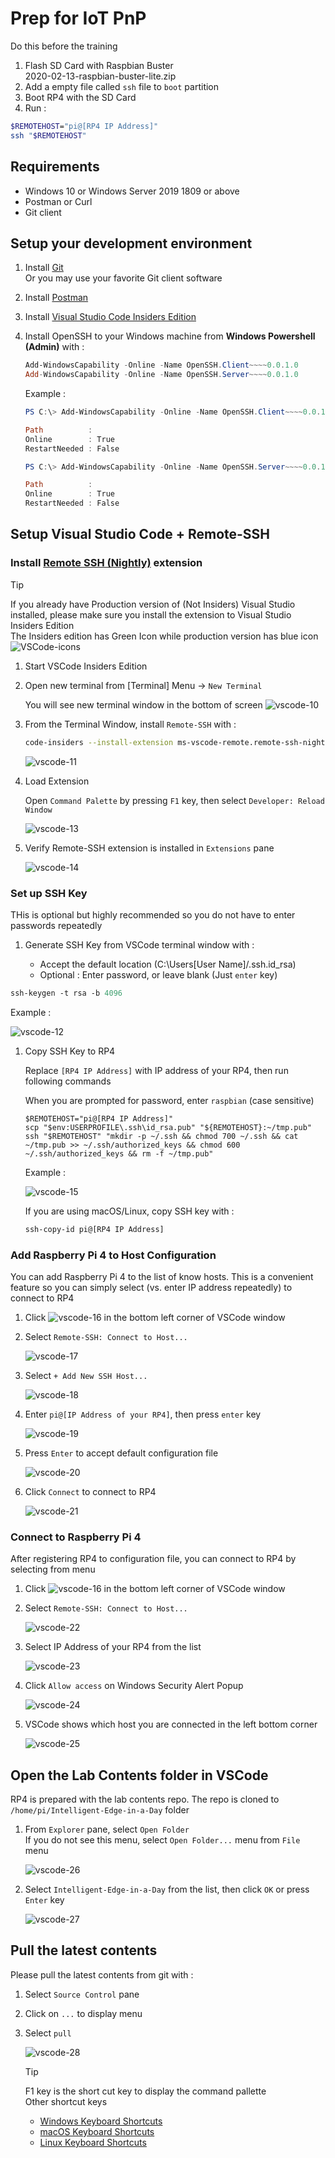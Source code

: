 # Prep for IoT PnP

Do this before the training

1. Flash SD Card with Raspbian Buster  
  2020-02-13-raspbian-buster-lite.zip
1. Add a empty file called `ssh` file to `boot` partition
1. Boot RP4 with the SD Card
1. Run :

```bash
$REMOTEHOST="pi@[RP4 IP Address]"
ssh "$REMOTEHOST" 

```


## Requirements

- Windows 10 or Windows Server 2019 1809 or above
- Postman or Curl
- Git client

## Setup your development environment

1. Install [Git](https://git-scm.com/downloads)  
    Or you may use your favorite Git client software
1. Install [Postman](https://www.postman.com/downloads/)
1. Install [Visual Studio Code Insiders Edition](https://code.visualstudio.com/insiders/)
1. Install OpenSSH to your Windows machine from **Windows Powershell (Admin)** with :  

    ```powershell
    Add-WindowsCapability -Online -Name OpenSSH.Client~~~~0.0.1.0
    Add-WindowsCapability -Online -Name OpenSSH.Server~~~~0.0.1.0
    ```
    
    Example :
    
    ```powershell
    PS C:\> Add-WindowsCapability -Online -Name OpenSSH.Client~~~~0.0.1.0
    
    Path          :
    Online        : True
    RestartNeeded : False
    
    PS C:\> Add-WindowsCapability -Online -Name OpenSSH.Server~~~~0.0.1.0
    
    Path          :
    Online        : True
    RestartNeeded : False
    ```

## Setup Visual Studio Code + Remote-SSH

### Install [Remote SSH (Nightly)](https://marketplace.visualstudio.com/items?itemName=ms-vscode-remote.remote-ssh-nightly) extension  

> [!TIP]  
> If you already have Production version of (Not Insiders) Visual Studio installed, please make sure you install the extension to Visual Studio Insiders Edition  
> The Insiders edition has Green Icon while production version has blue icon  
> ![VSCode-icons](media/vscode-icons.png)  

1. Start VSCode Insiders Edition
1. Open new terminal from [Terminal] Menu -> `New Terminal`  

    You will see new terminal window in the bottom of screen
    ![vscode-10](media/vscode-10.png)

1. From the Terminal Window, install `Remote-SSH` with :  

    ```bash
    code-insiders --install-extension ms-vscode-remote.remote-ssh-nightly
    ```

    ![vscode-11](media/vscode-11.png)

1. Load Extension  

    Open `Command Palette` by pressing `F1` key, then select `Developer: Reload Window`

    ![vscode-13](media/vscode-13.png)

1. Verify Remote-SSH extension is installed in `Extensions` pane  

    ![vscode-14](media/vscode-14.png)

### Set up SSH Key

THis is optional but highly recommended so you do not have to enter passwords repeatedly

1. Generate SSH Key from VSCode terminal window with :

    - Accept the default location (C:\Users\[User Name]/.ssh.id_rsa)
    - Optional : Enter password, or leave blank (Just `enter` key)

  ```ps
  ssh-keygen -t rsa -b 4096
  ```

  Example :

  ![vscode-12](media/vscode-12.png)
  
1. Copy SSH Key to RP4
    
    Replace `[RP4 IP Address]` with IP address of your RP4, then run following commands
    
    When you are prompted for password, enter `raspbian` (case sensitive)

    ```dos
    $REMOTEHOST="pi@[RP4 IP Address]"
    scp "$env:USERPROFILE\.ssh\id_rsa.pub" "${REMOTEHOST}:~/tmp.pub"
    ssh "$REMOTEHOST" "mkdir -p ~/.ssh && chmod 700 ~/.ssh && cat ~/tmp.pub >> ~/.ssh/authorized_keys && chmod 600 ~/.ssh/authorized_keys && rm -f ~/tmp.pub"
    ```
    
    Example :  
    
    ![vscode-15](media/vscode-15.png)
    
    If you are using macOS/Linux, copy SSH key with :

    ```bash
    ssh-copy-id pi@[RP4 IP Address]
    ```

### Add Raspberry Pi 4 to Host Configuration

You can add Raspberry Pi 4 to the list of know hosts.  This is a convenient feature so you can simply select (vs. enter IP address repeatedly) to connect to RP4

1. Click ![vscode-16](media/vscode-16.png) in the bottom left corner of VSCode window
1. Select `Remote-SSH: Connect to Host...`  

    ![vscode-17](media/vscode-17.png)

1. Select `+ Add New SSH Host...`  

    ![vscode-18](media/vscode-18.png)

1. Enter `pi@[IP Address of your RP4]`, then press `enter` key

    ![vscode-19](media/vscode-19.png)

1. Press `Enter` to accept default configuration file  

    ![vscode-20](media/vscode-20.png)

1. Click `Connect` to connect to RP4  

    ![vscode-21](media/vscode-21.png)

### Connect to Raspberry Pi 4

After registering RP4 to configuration file, you can connect to RP4 by selecting from menu

1. Click ![vscode-16](media/vscode-16.png) in the bottom left corner of VSCode window
1. Select `Remote-SSH: Connect to Host...`  

    ![vscode-22](media/vscode-22.png)

1. Select IP Address of your RP4 from the list  

    ![vscode-23](media/vscode-23.png)

1. Click `Allow access` on Windows Security Alert Popup

    ![vscode-24](media/vscode-24.png)

1. VSCode shows which host you are connected in the left bottom corner  

    ![vscode-25](media/vscode-25.png)

## Open the Lab Contents folder in VSCode

RP4 is prepared with the lab contents repo.  The repo is cloned to `/home/pi/Intelligent-Edge-in-a-Day` folder

1. From `Explorer` pane, select `Open Folder`  
  If you do not see this menu, select `Open Folder...` menu from `File` menu

    ![vscode-26](media/vscode-26.png)

1. Select `Intelligent-Edge-in-a-Day` from the list, then click `OK` or press `Enter` key

    ![vscode-27](media/vscode-27.png)

## Pull the latest contents

Please pull the latest contents from git with :

1. Select `Source Control` pane
1. Click on `...` to display menu
1. Select `pull`

    ![vscode-28](media/vscode-28.png)




    > [!TIP]  
    > F1 key is the short cut key to display the command pallette  
    > Other shortcut keys
    > - [Windows Keyboard Shortcuts](https://code.visualstudio.com/shortcuts/keyboard-shortcuts-windows.pdf)
    > - [macOS Keyboard Shortcuts](https://code.visualstudio.com/shortcuts/keyboard-shortcuts-macos.pdf)
    > - [Linux Keyboard Shortcuts](https://code.visualstudio.com/shortcuts/keyboard-shortcuts-linux.pdf)